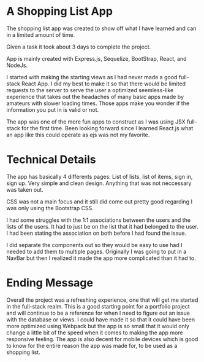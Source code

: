 # A Shopping List App

The shopping list app was created to show off what I have learned and can in a limited amount of time. 

Given a task it took about 3 days to complete the project. 

App is mainly created with Express.js, Sequelize, BootStrap, React, and NodeJs.

I started with making the starting views as I had never made a good full-stack React App. I did my best to make it so that there would be limited requests to the server to serve the user a optimized seemless-like experience that takes out the headaches of many basic apps made by amateurs with slower loading times. Those apps make you wonder if the information you put in is valid or not. 

The app was one of the more fun apps to construct as I was using JSX full-stack for the first time. Been looking forward since I learned React.js what an app like this could operate as ejs was not my favorite. 

# Technical Details

The app has basically 4 differents pages: List of lists, list of items, sign in, sign up. Very simple and clean design. Anything that was not neccessary was taken out. 

CSS was not a main focus and it still did come out pretty good regarding I was only using the Bootstrap CSS. 

I had some struggles with the 1:1 associations between the users and the lists of the users. It had to just be on the list that it had belonged to the user. I had been stating the association on both before I had found the issue. 

I did separate the components out so they would be easy to use had I needed to add them to multiple pages. Originally I was going to put in a NavBar but then I realized it made the app more complicated than it had to. 

# Ending Message 

Overall the project was a refreshing experience, one that will get me started in the full-stack realm. This is a good starting point for a portfolio project and will continue to be a reference for when I need to figure out an issue with the database or views. I could have made it so that it could have been more optimized using Webpack but the app is so small that it would only change a little bit of the speed when it comes to making the app more responsive feeling. The app is also decent for mobile devices which is good to know for the entire reason the app was made for, to be used as a shopping list. 